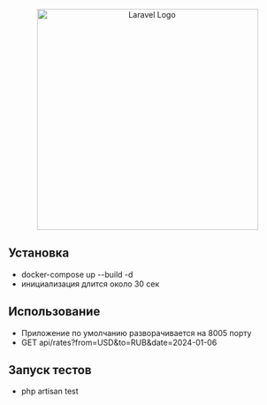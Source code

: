 <p align="center"><a href="https://laravel.com" target="_blank"><img src="https://raw.githubusercontent.com/laravel/art/master/logo-lockup/5%20SVG/2%20CMYK/1%20Full%20Color/laravel-logolockup-cmyk-red.svg" width="400" alt="Laravel Logo"></a></p>

## Установка

 - docker-compose up --build -d
 - инициализация длится около 30 сек

## Использование

- Приложение по умолчанию разворачивается на 8005 порту
- GET api/rates?from=USD&to=RUB&date=2024-01-06

## Запуск тестов

- php artisan test

